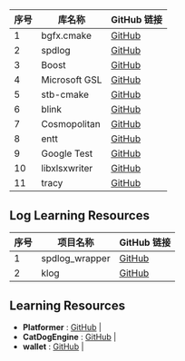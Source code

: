 
## 

| 序号 | 库名称 | GitHub 链接 |
| ---- | ------- | ---------- |
| 1    | bgfx.cmake    | [GitHub](https://github.com/bkaradzic/bgfx.cmake.git) |
| 2    | spdlog        | [GitHub](https://github.com/gabime/spdlog.git) |
| 3    | Boost         | [GitHub](https://github.com/boostorg/boost.git) |
| 4    | Microsoft GSL | [GitHub](https://github.com/microsoft/GSL.git) |
| 5    | stb-cmake     | [GitHub](https://github.com/gracicot/stb-cmake.git) |
| 6    | blink         | [GitHub](https://github.com/jart/blink.git) |
| 7    | Cosmopolitan  | [GitHub](https://github.com/jart/cosmopolitan.git) |
| 8    | entt          | [GitHub](https://github.com/skypjack/entt.git) |
| 9    | Google Test   | [GitHub](https://github.com/google/googletest.git) |
| 10   | libxlsxwriter | [GitHub](https://github.com/jmcnamara/libxlsxwriter.git) |
| 11   | tracy         | [GitHub](https://github.com/wolfpld/tracy.git) |

## Log Learning Resources

| 序号 | 项目名称 | GitHub 链接 |
| ---- | -------- | ---------- |
| 1    | spdlog_wrapper | [GitHub](https://github.com/gqw/spdlog_wrapper) |
| 2    | klog           | [GitHub](https://github.com/KkemChen/klog) |

## Learning Resources

- **Platformer**   : [GitHub](https://github.com/Somgonk/Platformer) |
- **CatDogEngine** : [GitHub](https://github.com/CatDogEngine/CatDogEngine) |
- **wallet**       : [GitHub](https://github.com/wiimag/wallet) |



